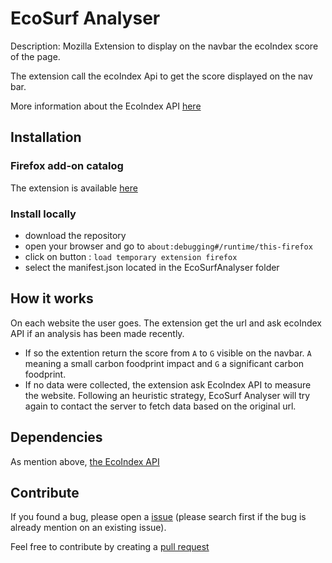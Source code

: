 # EcoSurf Analyser

Description: Mozilla Extension to display on the navbar the ecoIndex score of the page.

The extension call the ecoIndex Api to get the score displayed on the nav bar. 

More information about the EcoIndex API [here](https://github.com/cnumr/ecoindex_api)

## Installation 

### Firefox add-on catalog

The extension is available [here](https://addons.mozilla.org/firefox/addon/ecosurf-analyser/)

### Install locally

- download the repository
- open your browser and go to `about:debugging#/runtime/this-firefox`
- click on button : `load temporary extension firefox`
- select the manifest.json located in the EcoSurfAnalyser folder

## How it works

On each website the user goes. The extension get the url and ask ecoIndex API if an analysis has been made recently.
- If so the extention return the score from `A` to `G` visible on the navbar. `A` meaning a small carbon foodprint impact and `G` a significant carbon foodprint.
- If no data were collected, the extension ask EcoIndex API to measure the website. Following an heuristic strategy, EcoSurf Analyser will try again to contact the server to fetch data based on the original url. 

## Dependencies

As mention above, [the EcoIndex API](https://github.com/cnumr/ecoindex_api)

## Contribute

If you found a bug, please open a [issue](https://github.com/les-enovateurs/estimate-good-website/issues) (please search first if the bug is already mention on an existing issue).

Feel free to contribute by creating a [pull request](https://github.com/les-enovateurs/estimate-good-website/pulls)
